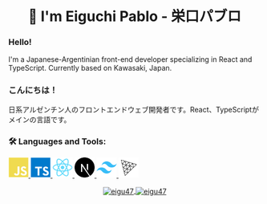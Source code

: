 <h1 align="center">👋 I'm Eiguchi Pablo - 栄口パブロ</h1>
<h3 align="left">Hello!</h3>
<p>I'm a Japanese-Argentinian front-end developer specializing in React and TypeScript. Currently based on Kawasaki, Japan.</p>
<h3 align="left">こんにちは！</h3>
<p>日系アルゼンチン人のフロントエンドウェブ開発者です。React、TypeScriptがメインの言語です。</p>
<h3 align="left">🛠 Languages and Tools:</h3>

<p align="left">
  <a href="https://developer.mozilla.org/en-US/docs/Web/JavaScript" target="_blank" rel="noreferrer">
    <img src="https://github.com/devicons/devicon/blob/master/icons/javascript/javascript-plain.svg" alt="javascript" width="40" height="40"/>
  </a>
  <a href="https://www.typescriptlang.org/" target="_blank" rel="noreferrer">
    <img src="https://github.com/devicons/devicon/blob/master/icons/typescript/typescript-plain.svg" alt="typescript" width="40" height="40"/>
  </a>
  <a href="https://reactjs.org/" target="_blank" rel="noreferrer">
    <img src="https://github.com/devicons/devicon/blob/master/icons/react/react-original.svg" alt="react" width="40" height="40"/>
  </a>
  <a href="https://nextjs.org/" target="_blank" rel="noreferrer">
    <img src="https://github.com/devicons/devicon/blob/master/icons/nextjs/nextjs-original.svg" alt="nextjs" width="40" height="40"/>
  </a>
  <a href="https://tailwindcss.com/" target="_blank" rel="noreferrer">
    <img src="https://github.com/devicons/devicon/blob/master/icons/tailwindcss/tailwindcss-plain.svg" alt="tailwind" width="40" height="40"/>
  </a>
  <a href="https://threejs.org/" target="_blank" rel="noreferrer">
    <img src="https://github.com/devicons/devicon/blob/master/icons/threejs/threejs-original.svg" alt="threejs" width="40" height="40"/>
  </a>
</p>

<div align="center">
  <a href="https://github.com/eigu47?tab=repositories" rel="noreferrer">
    <img align="center" src="https://github-readme-stats.vercel.app/api/top-langs?username=eigu47&show_icons=true&locale=en&layout=compact&theme=radical" alt="eigu47" />
  </a>
  <a href="https://github.com/eigu47?tab=repositories" rel="noreferrer">
    <img align="center" src="https://github-readme-streak-stats.herokuapp.com/?user=eigu47&theme=radical&mode=weekly" alt="eigu47" />
  </a>
</div>


